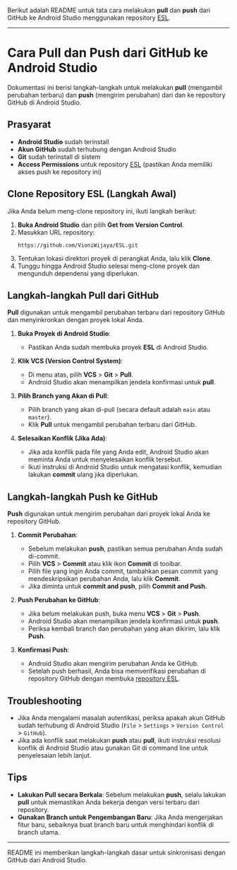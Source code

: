 Berikut adalah README untuk tata cara melakukan **pull** dan **push** dari GitHub ke Android Studio menggunakan repository [ESL](https://github.com/VioniWijaya/ESL).

---

# Cara Pull dan Push dari GitHub ke Android Studio

Dokumentasi ini berisi langkah-langkah untuk melakukan **pull** (mengambil perubahan terbaru) dan **push** (mengirim perubahan) dari dan ke repository GitHub di Android Studio.

## Prasyarat
- **Android Studio** sudah terinstall
- **Akun GitHub** sudah terhubung dengan Android Studio
- **Git** sudah terinstall di sistem
- **Access Permissions** untuk repository [ESL](https://github.com/VioniWijaya/ESL) (pastikan Anda memiliki akses push ke repository ini)

## Clone Repository ESL (Langkah Awal)
Jika Anda belum meng-clone repository ini, ikuti langkah berikut:
1. **Buka Android Studio** dan pilih **Get from Version Control**.
2. Masukkan URL repository:
   ```
   https://github.com/VioniWijaya/ESL.git
   ```
3. Tentukan lokasi direktori proyek di perangkat Anda, lalu klik **Clone**.
4. Tunggu hingga Android Studio selesai meng-clone proyek dan mengunduh dependensi yang diperlukan.

## Langkah-langkah Pull dari GitHub

**Pull** digunakan untuk mengambil perubahan terbaru dari repository GitHub dan menyinkronkan dengan proyek lokal Anda.

1. **Buka Proyek di Android Studio**:
   - Pastikan Anda sudah membuka proyek **ESL** di Android Studio.

2. **Klik VCS (Version Control System)**:
   - Di menu atas, pilih **VCS** > **Git** > **Pull**.
   - Android Studio akan menampilkan jendela konfirmasi untuk **pull**.

3. **Pilih Branch yang Akan di Pull**:
   - Pilih branch yang akan di-pull (secara default adalah `main` atau `master`).
   - Klik **Pull** untuk mengambil perubahan terbaru dari GitHub.

4. **Selesaikan Konflik (Jika Ada)**:
   - Jika ada konflik pada file yang Anda edit, Android Studio akan meminta Anda untuk menyelesaikan konflik tersebut.
   - Ikuti instruksi di Android Studio untuk mengatasi konflik, kemudian lakukan **commit** ulang jika diperlukan.

## Langkah-langkah Push ke GitHub

**Push** digunakan untuk mengirim perubahan dari proyek lokal Anda ke repository GitHub.

1. **Commit Perubahan**:
   - Sebelum melakukan **push**, pastikan semua perubahan Anda sudah di-commit.
   - Pilih **VCS** > **Commit** atau klik ikon **Commit** di toolbar.
   - Pilih file yang ingin Anda commit, tambahkan pesan commit yang mendeskripsikan perubahan Anda, lalu klik **Commit**.
   - Jika diminta untuk **commit and push**, pilih **Commit and Push**.

2. **Push Perubahan ke GitHub**:
   - Jika belum melakukan push, buka menu **VCS** > **Git** > **Push**.
   - Android Studio akan menampilkan jendela konfirmasi untuk **push**.
   - Periksa kembali branch dan perubahan yang akan dikirim, lalu klik **Push**.

3. **Konfirmasi Push**:
   - Android Studio akan mengirim perubahan Anda ke GitHub.
   - Setelah push berhasil, Anda bisa memverifikasi perubahan di repository GitHub dengan membuka [repository ESL](https://github.com/VioniWijaya/ESL).

## Troubleshooting
- Jika Anda mengalami masalah autentikasi, periksa apakah akun GitHub sudah terhubung di Android Studio (`File` > `Settings` > `Version Control` > `GitHub`).
- Jika ada konflik saat melakukan **push** atau **pull**, ikuti instruksi resolusi konflik di Android Studio atau gunakan Git di command line untuk penyelesaian lebih lanjut.

## Tips
- **Lakukan Pull secara Berkala**: Sebelum melakukan **push**, selalu lakukan **pull** untuk memastikan Anda bekerja dengan versi terbaru dari repository.
- **Gunakan Branch untuk Pengembangan Baru**: Jika Anda mengerjakan fitur baru, sebaiknya buat branch baru untuk menghindari konflik di branch utama.

--- 

README ini memberikan langkah-langkah dasar untuk sinkronisasi dengan GitHub dari Android Studio.
